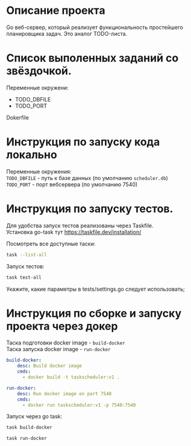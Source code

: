 # Описание проекта
Go веб-сервер, который реализует функциональность простейшего планировщика задач. Это аналог TODO-листа.

# Список выполенных заданий со звёздочкой. 
Переменные окружени:
- TODO_DBFILE
- TODO_PORT

Dokerfile


# Инструкция по запуску кода локально
Переменные окружения:  
`TODO_DBFILE` - путь к базе данных (по умолчанию `scheduler.db`)  
`TODO_PORT` - порт вебсервера (по умолчанию 7540)  

# Инструкция по запуску тестов.
Для удобства запуск тестов реализованы через Taskfile.  
Установка go-task тут https://taskfile.dev/installation/

Посмотреть все доступные таски:  
```sh
task --list-all
```

Запуск тестов: 
```sh
task test-all
```


Укажите, какие параметры в tests/settings.go следует использовать;

# Инструкция по сборке и запуску проекта через докер 
Таска подготовки docker image - `build-docker`  
Таска запуска docker image    - `run-docker`  

```yaml
build-docker:
    desc: Build docker image
    cmds:
      - docker build -t taskscheduler:v1 .

run-docker:
    desc: Run docker image on port 7540
    cmds:
      - docker run taskscheduler:v1 -p 7540:7540
```

Запуск через go task:
```sh
task build-docker
```
```sh
task run-docker
```